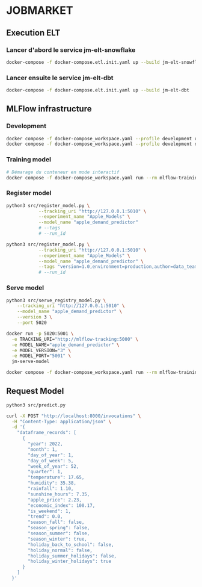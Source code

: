# JOBMARKET

## Execution ELT

### Lancer d'abord le service jm-elt-snowflake

```bash
docker-compose -f docker-compose.etl.init.yaml up --build jm-elt-snowflake
```

### Lancer ensuite le service jm-elt-dbt

```bash
docker-compose -f docker-compose.elt.init.yaml up --build jm-elt-dbt
```

## MLFlow infrastructure

<!--
# ===========================================
# CONFIGURATION DES PROFILS
# ===========================================

# Profils disponibles :
# - training     : Service d'entraînement ML
# - development  : Training
# - monitoring   : Prometheus pour monitoring
# - postgres     : Base PostgreSQL au lieu de SQLite
# - cache        : Redis pour cache

# Exemples d'utilisation :
# docker-compose --profile development up                    # Training + Model
# docker-compose --profile training up                       # Entraînement seulement
# docker-compose --profile training --profile monitoring up  # Training + Monitoring
# docker-compose --profile postgres up mlflow-server         # MLflow avec PostgreSQL
-->

### Development

```bash
docker compose -f docker-compose_workspace.yaml --profile development up -d --build
docker compose -f docker-compose_workspace.yaml --profile development down -v
```

### Training model

```bash
# Démarage du conteneur en mode interactif
docker compose -f docker-compose_workspace.yaml run --rm mlflow-training --build bash
```

### Register model

```bash
python3 src/register_model.py \
            --tracking_uri "http://127.0.0.1:5010" \
            --experiment_name "Apple_Models" \
            --model_name "apple_demand_predictor"
            # --tags
            # --run_id
```

```bash
python3 src/register_model.py \
            --tracking_uri "http://127.0.0.1:5010" \
            --experiment_name "Apple_Models" \
            --model_name "apple_demand_predictor" \
            --tags "version=1.0,environment=production,author=data_team"
            # --run_id
```

### Serve model

```bash
python3 src/serve_registry_model.py \
    --tracking_uri "http://127.0.0.1:5010" \
    --model_name "apple_demand_predictor" \
    --version 3 \
    --port 5020
```

```bash
docker run -p 5020:5001 \
  -e TRACKING_URI="http://mlflow-tracking:5000" \
  -e MODEL_NAME="apple_demand_predictor" \
  -e MODEL_VERSION="3" \
  -e MODEL_PORT="5001" \
  jm-serve-model
```

```bash
docker compose -f docker-compose_workspace.yaml run --rm mlflow-training python src/register_model.py 7b46206452614e5a93e98d556fe2bd37 apple_demand_predictor
```

## Request Model

```bash
python3 src/predict.py
```

```bash
curl -X POST "http://localhost:8000/invocations" \
  -H "Content-Type: application/json" \
  -d '{
    "dataframe_records": [
      {
        "year": 2022,
        "month": 1,
        "day_of_year": 1,
        "day_of_week": 5,
        "week_of_year": 52,
        "quarter": 1,
        "temperature": 17.65,
        "humidity": 35.38,
        "rainfall": 1.10,
        "sunshine_hours": 7.35,
        "apple_price": 2.23,
        "economic_index": 100.17,
        "is_weekend": 1,
        "trend": 0.0,
        "season_fall": false,
        "season_spring": false,
        "season_summer": false,
        "season_winter": true,
        "holiday_back_to_school": false,
        "holiday_normal": false,
        "holiday_summer_holidays": false,
        "holiday_winter_holidays": true
      }
    ]
  }'
```
